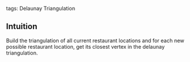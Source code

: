 tags: Delaunay Triangulation

## Intuition
Build the triangulation of all current restaurant locations and for each new possible restaurant location, get its closest vertex in the delaunay triangulation.